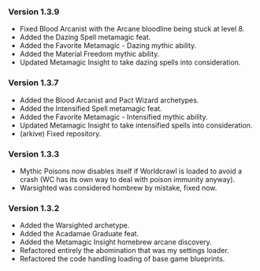 ###  Version 1.3.9
- Fixed Blood Arcanist with the Arcane bloodline being stuck at level 8.
- Added the Dazing Spell metamagic feat.
- Added the Favorite Metamagic - Dazing mythic ability.
- Added the Material Freedom mythic ability.
- Updated Metamagic Insight to take dazing spells into consideration.

###  Version 1.3.7
- Added the Blood Arcanist and Pact Wizard archetypes.
- Added the Intensified Spell metamagic feat.
- Added the Favorite Metamagic - Intensified mythic ability.
- Updated Metamagic Insight to take intensified spells into consideration.
- (arkive) Fixed repository.

###  Version 1.3.3
- Mythic Poisons now disables itself if Worldcrawl is loaded to avoid a crash (WC has its own way to deal with poison immunity anyway).
- Warsighted was considered hombrew by mistake, fixed now.


###  Version 1.3.2
- Added the Warsighted archetype.
- Added the Acadamae Graduate feat.
- Added the Metamagic Insight homebrew arcane discovery.
- Refactored entirely the abomination that was my settings loader.
- Refactored the code handling loading of base game blueprints.

